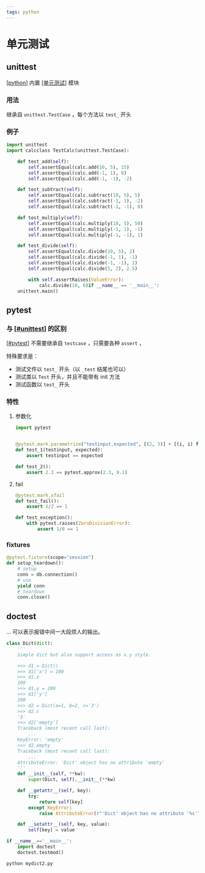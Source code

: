 ```yaml
---
tags: python
---
```

# 单元测试

## unittest

[[python]] 内置 [[单元测试]] 模块

### 用法

继承自 `unittest.TestCase` ，每个方法以 `test_` 开头

### 例子

```python
import unittest
import calcclass TestCalc(unittest.TestCase):

    def test_add(self):
        self.assertEqual(calc.add(10, 5), 15)
        self.assertEqual(calc.add(-1, 1), 0)
        self.assertEqual(calc.add(-1, -1), -2)

    def test_subtract(self):
        self.assertEqual(calc.subtract(10, 5), 5)
        self.assertEqual(calc.subtract(-1, 1), -2)
        self.assertEqual(calc.subtract(-1, -1), 0)

    def test_multiply(self):
        self.assertEqual(calc.multiply(10, 5), 50)
        self.assertEqual(calc.multiply(-1, 1), -1)
        self.assertEqual(calc.multiply(-1, -1), 1)

    def test_divide(self):
        self.assertEqual(calc.divide(10, 5), 2)
        self.assertEqual(calc.divide(-1, 1), -1)
        self.assertEqual(calc.divide(-1, -1), 1)
        self.assertEqual(calc.divide(5, 2), 2.5)

        with self.assertRaises(ValueError):
            calc.divide(10, 0)if __name__ == '__main__':
    unittest.main()
```

## pytest

### 与 [[#unittest]] 的区别

[[#pytest]] 不需要继承自 `testcase` ，只需要各种 `assert` ，

特殊要求是：

- 测试文件以 `test_` 开头（以 `_test` 结尾也可以）
- 测试类以 `Test` 开头，并且不能带有 init 方法
- 测试函数以 `test_` 开头

### 特性

1. 参数化

    ```python
    import pytest


    @pytest.mark.parametrize("testinput,expected", [(2, 3)] + [(i, i) for i in range(10)])
    def test_1(testinput, expected):
        assert testinput == expected

    def test_2():
        assert 2.2 == pytest.approx(2.3, 0.1)
    ```

2. fail

    ```python
    @pytest.mark.xfail
    def test_fail():
        assert 1/2 == 1

    def test_exception():
        with pytest.raises(ZeroDivisionError):
            assert 1/0 == 1
    ```

### fixtures

```python
@pytest.fixture(scope="session")
def setup_teardown():
    # setup
    conn = db.connection()
    # use
    yield conn
    # teardown
    conn.close()
```

## doctest

... 可以表示报错中间一大段烦人的输出。

```python
class Dict(dict):
    '''
    Simple dict but also support access as x.y style.

    >>> d1 = Dict()
    >>> d1['x'] = 100
    >>> d1.x
    100
    >>> d1.y = 200
    >>> d1['y']
    200
    >>> d2 = Dict(a=1, b=2, c='3')
    >>> d2.c
    '3'
    >>> d2['empty']
    Traceback (most recent call last):
        ...
    KeyError: 'empty'
    >>> d2.empty
    Traceback (most recent call last):
        ...
    AttributeError: 'Dict' object has no attribute 'empty'
    '''
    def __init__(self, **kw):
        super(Dict, self).__init__(**kw)

    def __getattr__(self, key):
        try:
            return self[key]
        except KeyError:
            raise AttributeError(r"'Dict' object has no attribute '%s'" % key)

    def __setattr__(self, key, value):
        self[key] = value

if __name__=='__main__':
    import doctest
    doctest.testmod()
```

```shell
python mydict2.py
```

[//begin]: # "Autogenerated link references for markdown compatibility"
[python]: python.md "python"
[单元测试]: 单元测试.md "单元测试"
[#unittest]: 单元测试.md "单元测试"
[#pytest]: 单元测试.md "单元测试"
[//end]: # "Autogenerated link references"
